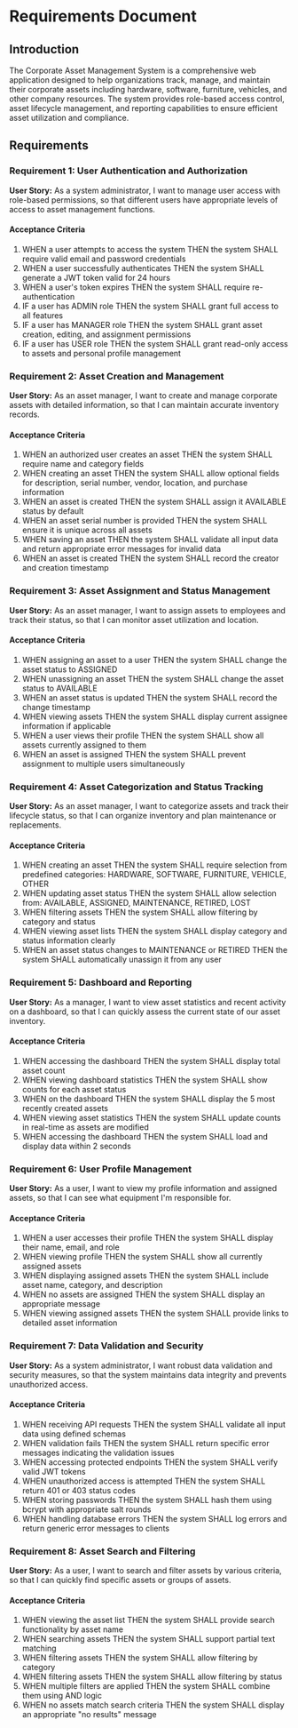 # Requirements Document

## Introduction

The Corporate Asset Management System is a comprehensive web application designed to help organizations track, manage, and maintain their corporate assets including hardware, software, furniture, vehicles, and other company resources. The system provides role-based access control, asset lifecycle management, and reporting capabilities to ensure efficient asset utilization and compliance.

## Requirements

### Requirement 1: User Authentication and Authorization

**User Story:** As a system administrator, I want to manage user access with role-based permissions, so that different users have appropriate levels of access to asset management functions.

#### Acceptance Criteria

1. WHEN a user attempts to access the system THEN the system SHALL require valid email and password credentials
2. WHEN a user successfully authenticates THEN the system SHALL generate a JWT token valid for 24 hours
3. WHEN a user's token expires THEN the system SHALL require re-authentication
4. IF a user has ADMIN role THEN the system SHALL grant full access to all features
5. IF a user has MANAGER role THEN the system SHALL grant asset creation, editing, and assignment permissions
6. IF a user has USER role THEN the system SHALL grant read-only access to assets and personal profile management

### Requirement 2: Asset Creation and Management

**User Story:** As an asset manager, I want to create and manage corporate assets with detailed information, so that I can maintain accurate inventory records.

#### Acceptance Criteria

1. WHEN an authorized user creates an asset THEN the system SHALL require name and category fields
2. WHEN creating an asset THEN the system SHALL allow optional fields for description, serial number, vendor, location, and purchase information
3. WHEN an asset is created THEN the system SHALL assign it AVAILABLE status by default
4. WHEN an asset serial number is provided THEN the system SHALL ensure it is unique across all assets
5. WHEN saving an asset THEN the system SHALL validate all input data and return appropriate error messages for invalid data
6. WHEN an asset is created THEN the system SHALL record the creator and creation timestamp

### Requirement 3: Asset Assignment and Status Management

**User Story:** As an asset manager, I want to assign assets to employees and track their status, so that I can monitor asset utilization and location.

#### Acceptance Criteria

1. WHEN assigning an asset to a user THEN the system SHALL change the asset status to ASSIGNED
2. WHEN unassigning an asset THEN the system SHALL change the asset status to AVAILABLE
3. WHEN an asset status is updated THEN the system SHALL record the change timestamp
4. WHEN viewing assets THEN the system SHALL display current assignee information if applicable
5. WHEN a user views their profile THEN the system SHALL show all assets currently assigned to them
6. WHEN an asset is assigned THEN the system SHALL prevent assignment to multiple users simultaneously

### Requirement 4: Asset Categorization and Status Tracking

**User Story:** As an asset manager, I want to categorize assets and track their lifecycle status, so that I can organize inventory and plan maintenance or replacements.

#### Acceptance Criteria

1. WHEN creating an asset THEN the system SHALL require selection from predefined categories: HARDWARE, SOFTWARE, FURNITURE, VEHICLE, OTHER
2. WHEN updating asset status THEN the system SHALL allow selection from: AVAILABLE, ASSIGNED, MAINTENANCE, RETIRED, LOST
3. WHEN filtering assets THEN the system SHALL allow filtering by category and status
4. WHEN viewing asset lists THEN the system SHALL display category and status information clearly
5. WHEN an asset status changes to MAINTENANCE or RETIRED THEN the system SHALL automatically unassign it from any user

### Requirement 5: Dashboard and Reporting

**User Story:** As a manager, I want to view asset statistics and recent activity on a dashboard, so that I can quickly assess the current state of our asset inventory.

#### Acceptance Criteria

1. WHEN accessing the dashboard THEN the system SHALL display total asset count
2. WHEN viewing dashboard statistics THEN the system SHALL show counts for each asset status
3. WHEN on the dashboard THEN the system SHALL display the 5 most recently created assets
4. WHEN viewing asset statistics THEN the system SHALL update counts in real-time as assets are modified
5. WHEN accessing the dashboard THEN the system SHALL load and display data within 2 seconds

### Requirement 6: User Profile Management

**User Story:** As a user, I want to view my profile information and assigned assets, so that I can see what equipment I'm responsible for.

#### Acceptance Criteria

1. WHEN a user accesses their profile THEN the system SHALL display their name, email, and role
2. WHEN viewing profile THEN the system SHALL show all currently assigned assets
3. WHEN displaying assigned assets THEN the system SHALL include asset name, category, and description
4. WHEN no assets are assigned THEN the system SHALL display an appropriate message
5. WHEN viewing assigned assets THEN the system SHALL provide links to detailed asset information

### Requirement 7: Data Validation and Security

**User Story:** As a system administrator, I want robust data validation and security measures, so that the system maintains data integrity and prevents unauthorized access.

#### Acceptance Criteria

1. WHEN receiving API requests THEN the system SHALL validate all input data using defined schemas
2. WHEN validation fails THEN the system SHALL return specific error messages indicating the validation issues
3. WHEN accessing protected endpoints THEN the system SHALL verify valid JWT tokens
4. WHEN unauthorized access is attempted THEN the system SHALL return 401 or 403 status codes
5. WHEN storing passwords THEN the system SHALL hash them using bcrypt with appropriate salt rounds
6. WHEN handling database errors THEN the system SHALL log errors and return generic error messages to clients

### Requirement 8: Asset Search and Filtering

**User Story:** As a user, I want to search and filter assets by various criteria, so that I can quickly find specific assets or groups of assets.

#### Acceptance Criteria

1. WHEN viewing the asset list THEN the system SHALL provide search functionality by asset name
2. WHEN searching assets THEN the system SHALL support partial text matching
3. WHEN filtering assets THEN the system SHALL allow filtering by category
4. WHEN filtering assets THEN the system SHALL allow filtering by status
5. WHEN multiple filters are applied THEN the system SHALL combine them using AND logic
6. WHEN no assets match search criteria THEN the system SHALL display an appropriate "no results" message